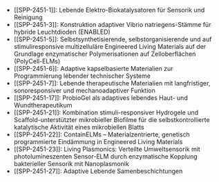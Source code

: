- [[SPP-2451-1]]: Lebende Elektro-Biokatalysatoren für Sensorik und Reinigung
- [[SPP-2451-3]]: Konstruktion adaptiver Vibrio natriegens-Stämme für hybride Leuchtdioden (ENABLED)
- [[SPP-2451-5]]: Selbstsynthetisierende, selbstorganisierende und auf stimuliresponsive multizelluläre Engineered Living Materials auf der Grundlage enzymatischer Polymerisationen auf Zelloberflächen (PolyCell-ELMs)
- [[SPP-2451-6]]: Adaptive kapselbasierte Materialien zur Programmierung lebender technischer Systeme
- [[SPP-2451-7]]: Lebende therapeutische Materialien mit langfristiger, sonoresponsiver und mechanoadaptiver Funktion
- [[SPP-2451-17]]: ProbioGel als adaptives lebendes Haut- und Wundtherapeutikum
- [[SPP-2451-21]]: Kombination stimuli-responsiver Hydrogele und Scaffold-unterstützter mikrobieller Biofilme für die selbstkontrollierte katalytische Aktivität eines mikrobiellen Blatts
- [[SPP-2451-22]]: ContainELMs – Materialzentrierte, genetisch programmierte Eindämmung in Engineered Living Materials
- [[SPP-2451-23]]: Living Plasmonics: Verteilte Umweltsensorik mit photolumineszenten Sensor-ELM durch enzymatische Kopplung bakterieller Sensorik mit Nanoplasmonik
- [[SPP-2451-27]]: Adaptive Lebende Samenbeschichtungen
